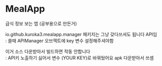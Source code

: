 # MealApp
급식 정보 보는 앱 (공부용으로 만든거)  
  
io.github.kuroka3.mealapp.manager 패키지는 그냥 갖다쓰셔도 됩니다 API임  
: 쓸때 APIManager 오브젝트에 key 변수 설정해주셔야함  
  
이거 소스 다운받아서 빌드하면 작동 안합니다  
: API키 노출하기 싫어서 변수 (YOUR KEY)로 바꿔뒀어요 apk 다운받아서 쓰셈
